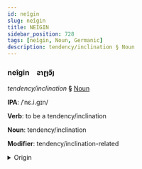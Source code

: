 ```yaml
---
id: neîgin
slug: neîgin
title: NEİGIN
sidebar_position: 728
tags: [neîgin, Noun, Germanic]
description: tendency/inclination § Noun
---
```


### neîgin&emsp;<span kind="abugida">ƨɿɽɟꜿ̃ȷ</span>

*tendency/inclination* **§** [Noun](../../tags/Noun)

**IPA**: /ˈnɛ.i.gɪn/

**Verb**: to be a tendency/inclination

**Noun**: tendency/inclination

**Modifier**: tendency/inclination-related

<details>
    <summary>Origin</summary>
    Dutch neiging /ˈnɛi̯.ɣɪŋ/<br/>
    <em>Germanic Language Family</em>
</details>